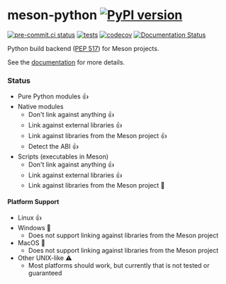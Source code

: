 <!--
SPDX-FileCopyrightText: 2021 The meson-python developers

SPDX-License-Identifier: MIT
-->

# meson-python [![PyPI version](https://badge.fury.io/py/meson-python.svg)](https://pypi.org/project/meson-python/)

[![pre-commit.ci status](https://results.pre-commit.ci/badge/github/mesonbuild/meson-python/main.svg)](https://results.pre-commit.ci/latest/github/mesonbuild/meson-python/main)
[![tests](https://github.com/mesonbuild/meson-python/actions/workflows/tests.yml/badge.svg)](https://github.com/mesonbuild/meson-python/actions/workflows/tests.yml)
[![codecov](https://codecov.io/gh/mesonbuild/meson-python/branch/main/graph/badge.svg?token=xcb2u2YvVk)](https://codecov.io/gh/mesonbuild/meson-python)
[![Documentation Status](https://readthedocs.org/projects/meson-python/badge/?version=stable)](https://meson-python.readthedocs.io/en/stable/?badge=stable)

Python build backend ([PEP 517](https://www.python.org/dev/peps/pep-0517/)) for Meson projects.

See the [documentation](https://meson-python.readthedocs.io/en/stable/) for more details.

### Status

- Pure Python modules :+1:
- Native modules
  - Don't link against anything :+1:
  - Link against external libraries :+1:
  - Link against libraries from the Meson project :+1:
  - Detect the ABI :+1:
- Scripts (executables in Meson)
  - Don't link against anything :+1:
  - Link against external libraries :+1:
  - Link against libraries from the Meson project :hammer:

#### Platform Support

- Linux :+1:
- Windows :hammer:
  - Does not support linking against libraries from the Meson project
- MacOS :hammer:
  - Does not support linking against libraries from the Meson project
- Other UNIX-like :warning:
  - Most platforms should work, but currently that is not tested or guaranteed
